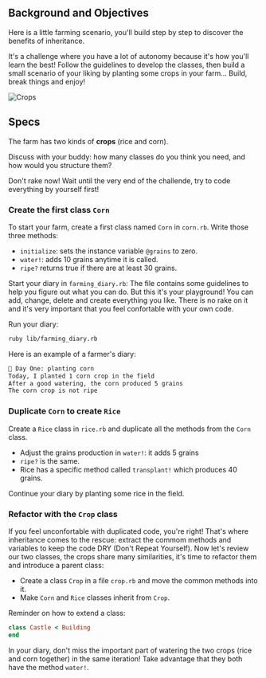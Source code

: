 ## Background and Objectives

Here is a little farming scenario, you'll build step by step to discover the benefits of inheritance.

It's a challenge where you have a lot of autonomy because it's how you'll learn the best! Follow the guidelines to develop the classes, then build a small scenario of your liking by planting some crops in your farm... Build, break things and enjoy!

![Crops](https://raw.githubusercontent.com/lewagon/fullstack-images/master/ruby/tiny-farm/crops.svg?sanitize=true)

## Specs

The farm has two kinds of **crops** (rice and corn).

Discuss with your buddy: how many classes do you think you need, and how would you structure them? 

Don't rake now! Wait until the very end of the challende, try to code everything by yourself first!


### Create the first class `Corn`
To start your farm, create a first class named `Corn` in `corn.rb`. Write those three methods:
  - `initialize`: sets the instance variable `@grains` to zero.
  - `water!`: adds 10 grains anytime it is called.
  - `ripe?` returns true if there are at least 30 grains.

Start your diary in `farming_diary.rb`:
The file contains some guidelines to help you figure out what you can do. But this it's your playground! You can add, change, delete and create everything you like. There is no rake on it and it's very important that you feel confortable with your own code.

Run your diary:

```bash
ruby lib/farming_diary.rb
```

Here is an example of a farmer's diary:

```bash
📝 Day One: planting corn
Today, I planted 1 corn crop in the field
After a good watering, the corn produced 5 grains
The corn crop is not ripe
```


### Duplicate `Corn` to create `Rice`
Create a `Rice` class in `rice.rb` and duplicate all the methods from the `Corn` class.
  - Adjust the grains production in `water!`: it adds 5 grains 
  - `ripe?` is the same.
  - Rice has a specific method called `transplant!` which produces 40 grains.

Continue your diary by planting some rice in the field.


### Refactor with the `Crop` class
If you feel unconfortable with duplicated code, you're right! That's where inheritance comes to the rescue: extract the commom methods and variables to keep the code DRY (Don't Repeat Yourself).
Now let's review our two classes, the crops share many similarities, it's time to refactor them and introduce a parent class:
  - Create a class `Crop` in a file `crop.rb` and move the common methods into it.
  - Make `Corn` and `Rice` classes inherit from `Crop`.

Reminder on how to extend a class:

```ruby
class Castle < Building
end
```

In your diary, don't miss the important part of watering the two crops (rice and corn together) in the same iteration! Take advantage that they both have the method `water!`.
